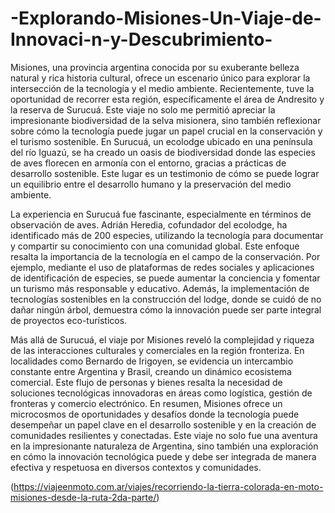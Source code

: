 # -Explorando-Misiones-Un-Viaje-de-Innovaci-n-y-Descubrimiento-

Misiones, una provincia argentina conocida por su exuberante belleza natural y rica historia cultural, ofrece un escenario único para explorar la intersección de la tecnología y el medio ambiente. Recientemente, tuve la oportunidad de recorrer esta región, específicamente el área de Andresito y la reserva de Surucuá. Este viaje no solo me permitió apreciar la impresionante biodiversidad de la selva misionera, sino también reflexionar sobre cómo la tecnología puede jugar un papel crucial en la conservación y el turismo sostenible. En Surucuá, un ecolodge ubicado en una península del río Iguazú, se ha creado un oasis de biodiversidad donde las especies de aves florecen en armonía con el entorno, gracias a prácticas de desarrollo sostenible. Este lugar es un testimonio de cómo se puede lograr un equilibrio entre el desarrollo humano y la preservación del medio ambiente.

La experiencia en Surucuá fue fascinante, especialmente en términos de observación de aves. Adrián Heredia, cofundador del ecolodge, ha identificado más de 200 especies, utilizando la tecnología para documentar y compartir su conocimiento con una comunidad global. Este enfoque resalta la importancia de la tecnología en el campo de la conservación. Por ejemplo, mediante el uso de plataformas de redes sociales y aplicaciones de identificación de especies, se puede aumentar la conciencia y fomentar un turismo más responsable y educativo. Además, la implementación de tecnologías sostenibles en la construcción del lodge, donde se cuidó de no dañar ningún árbol, demuestra cómo la innovación puede ser parte integral de proyectos eco-turísticos.

Más allá de Surucuá, el viaje por Misiones reveló la complejidad y riqueza de las interacciones culturales y comerciales en la región fronteriza. En localidades como Bernardo de Irigoyen, se evidencia un intercambio constante entre Argentina y Brasil, creando un dinámico ecosistema comercial. Este flujo de personas y bienes resalta la necesidad de soluciones tecnológicas innovadoras en áreas como logística, gestión de fronteras y comercio electrónico. En resumen, Misiones ofrece un microcosmos de oportunidades y desafíos donde la tecnología puede desempeñar un papel clave en el desarrollo sostenible y en la creación de comunidades resilientes y conectadas. Este viaje no solo fue una aventura en la impresionante naturaleza de Argentina, sino también una exploración en cómo la innovación tecnológica puede y debe ser integrada de manera efectiva y respetuosa en diversos contextos y comunidades.

(https://viajeenmoto.com.ar/viajes/recorriendo-la-tierra-colorada-en-moto-misiones-desde-la-ruta-2da-parte/)



